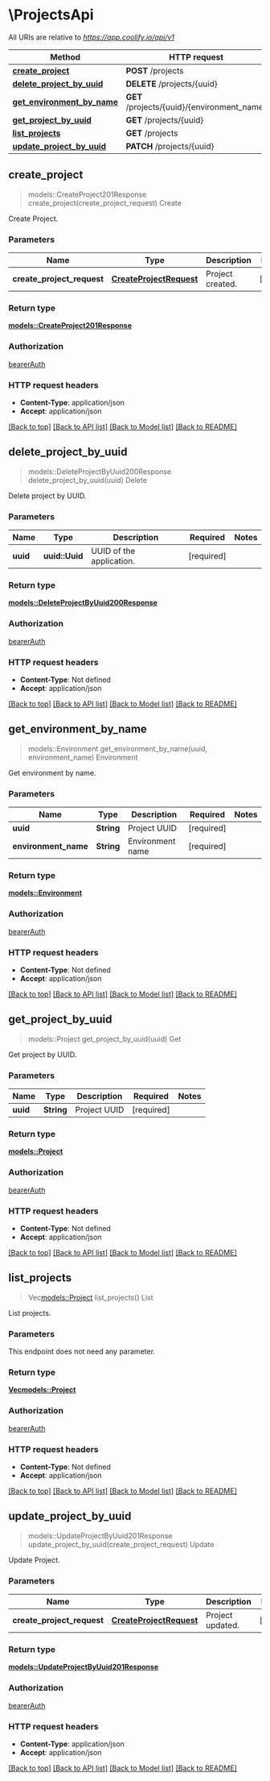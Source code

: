 # \ProjectsApi

All URIs are relative to *https://app.coolify.io/api/v1*

Method | HTTP request | Description
------------- | ------------- | -------------
[**create_project**](ProjectsApi.md#create_project) | **POST** /projects | Create
[**delete_project_by_uuid**](ProjectsApi.md#delete_project_by_uuid) | **DELETE** /projects/{uuid} | Delete
[**get_environment_by_name**](ProjectsApi.md#get_environment_by_name) | **GET** /projects/{uuid}/{environment_name} | Environment
[**get_project_by_uuid**](ProjectsApi.md#get_project_by_uuid) | **GET** /projects/{uuid} | Get
[**list_projects**](ProjectsApi.md#list_projects) | **GET** /projects | List
[**update_project_by_uuid**](ProjectsApi.md#update_project_by_uuid) | **PATCH** /projects/{uuid} | Update



## create_project

> models::CreateProject201Response create_project(create_project_request)
Create

Create Project.

### Parameters


Name | Type | Description  | Required | Notes
------------- | ------------- | ------------- | ------------- | -------------
**create_project_request** | [**CreateProjectRequest**](CreateProjectRequest.md) | Project created. | [required] |

### Return type

[**models::CreateProject201Response**](create_project_201_response.md)

### Authorization

[bearerAuth](../README.md#bearerAuth)

### HTTP request headers

- **Content-Type**: application/json
- **Accept**: application/json

[[Back to top]](#) [[Back to API list]](../README.md#documentation-for-api-endpoints) [[Back to Model list]](../README.md#documentation-for-models) [[Back to README]](../README.md)


## delete_project_by_uuid

> models::DeleteProjectByUuid200Response delete_project_by_uuid(uuid)
Delete

Delete project by UUID.

### Parameters


Name | Type | Description  | Required | Notes
------------- | ------------- | ------------- | ------------- | -------------
**uuid** | **uuid::Uuid** | UUID of the application. | [required] |

### Return type

[**models::DeleteProjectByUuid200Response**](delete_project_by_uuid_200_response.md)

### Authorization

[bearerAuth](../README.md#bearerAuth)

### HTTP request headers

- **Content-Type**: Not defined
- **Accept**: application/json

[[Back to top]](#) [[Back to API list]](../README.md#documentation-for-api-endpoints) [[Back to Model list]](../README.md#documentation-for-models) [[Back to README]](../README.md)


## get_environment_by_name

> models::Environment get_environment_by_name(uuid, environment_name)
Environment

Get environment by name.

### Parameters


Name | Type | Description  | Required | Notes
------------- | ------------- | ------------- | ------------- | -------------
**uuid** | **String** | Project UUID | [required] |
**environment_name** | **String** | Environment name | [required] |

### Return type

[**models::Environment**](Environment.md)

### Authorization

[bearerAuth](../README.md#bearerAuth)

### HTTP request headers

- **Content-Type**: Not defined
- **Accept**: application/json

[[Back to top]](#) [[Back to API list]](../README.md#documentation-for-api-endpoints) [[Back to Model list]](../README.md#documentation-for-models) [[Back to README]](../README.md)


## get_project_by_uuid

> models::Project get_project_by_uuid(uuid)
Get

Get project by UUID.

### Parameters


Name | Type | Description  | Required | Notes
------------- | ------------- | ------------- | ------------- | -------------
**uuid** | **String** | Project UUID | [required] |

### Return type

[**models::Project**](Project.md)

### Authorization

[bearerAuth](../README.md#bearerAuth)

### HTTP request headers

- **Content-Type**: Not defined
- **Accept**: application/json

[[Back to top]](#) [[Back to API list]](../README.md#documentation-for-api-endpoints) [[Back to Model list]](../README.md#documentation-for-models) [[Back to README]](../README.md)


## list_projects

> Vec<models::Project> list_projects()
List

List projects.

### Parameters

This endpoint does not need any parameter.

### Return type

[**Vec<models::Project>**](Project.md)

### Authorization

[bearerAuth](../README.md#bearerAuth)

### HTTP request headers

- **Content-Type**: Not defined
- **Accept**: application/json

[[Back to top]](#) [[Back to API list]](../README.md#documentation-for-api-endpoints) [[Back to Model list]](../README.md#documentation-for-models) [[Back to README]](../README.md)


## update_project_by_uuid

> models::UpdateProjectByUuid201Response update_project_by_uuid(create_project_request)
Update

Update Project.

### Parameters


Name | Type | Description  | Required | Notes
------------- | ------------- | ------------- | ------------- | -------------
**create_project_request** | [**CreateProjectRequest**](CreateProjectRequest.md) | Project updated. | [required] |

### Return type

[**models::UpdateProjectByUuid201Response**](update_project_by_uuid_201_response.md)

### Authorization

[bearerAuth](../README.md#bearerAuth)

### HTTP request headers

- **Content-Type**: application/json
- **Accept**: application/json

[[Back to top]](#) [[Back to API list]](../README.md#documentation-for-api-endpoints) [[Back to Model list]](../README.md#documentation-for-models) [[Back to README]](../README.md)

